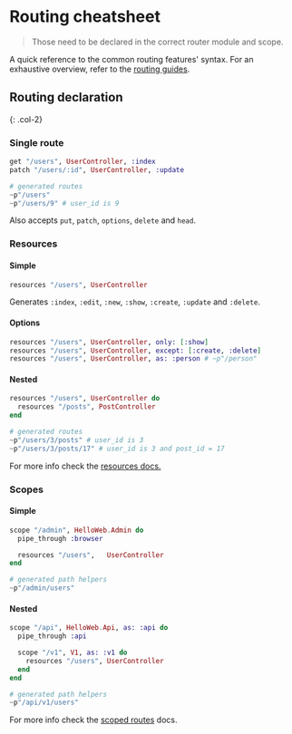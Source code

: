 # Routing cheatsheet

> Those need to be declared in the correct router module and scope.

A quick reference to the common routing features' syntax. For an exhaustive overview, refer to the [routing guides](routing.md).

## Routing declaration

{: .col-2}

### Single route

```elixir
get "/users", UserController, :index
patch "/users/:id", UserController, :update
```

```elixir
# generated routes
~p"/users"
~p"/users/9" # user_id is 9
```

Also accepts `put`, `patch`, `options`, `delete` and `head`.

### Resources

#### Simple

```elixir
resources "/users", UserController
```

Generates `:index`, `:edit`, `:new`, `:show`, `:create`, `:update` and `:delete`.

#### Options

```elixir
resources "/users", UserController, only: [:show]
resources "/users", UserController, except: [:create, :delete]
resources "/users", UserController, as: :person # ~p"/person"
```

#### Nested

```elixir
resources "/users", UserController do
  resources "/posts", PostController
end
```

```elixir
# generated routes
~p"/users/3/posts" # user_id is 3
~p"/users/3/posts/17" # user_id is 3 and post_id = 17
```

For more info check the [resources docs.](routing-1.html#resources)

### Scopes

#### Simple

```elixir
scope "/admin", HelloWeb.Admin do
  pipe_through :browser

  resources "/users",   UserController
end
```

```elixir
# generated path helpers
~p"/admin/users"
```

#### Nested

```elixir
scope "/api", HelloWeb.Api, as: :api do
  pipe_through :api

  scope "/v1", V1, as: :v1 do
    resources "/users", UserController
  end
end
```

```elixir
# generated path helpers
~p"/api/v1/users"
```

For more info check the [scoped routes](routing.md#scoped-routes) docs.
